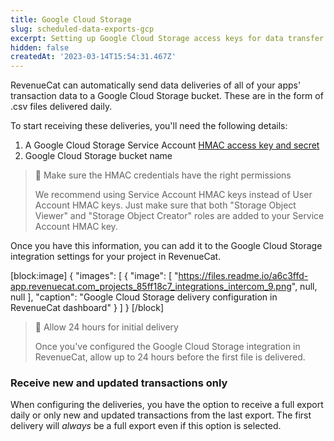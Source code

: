 ```yaml
---
title: Google Cloud Storage
slug: scheduled-data-exports-gcp
excerpt: Setting up Google Cloud Storage access keys for data transfer
hidden: false
createdAt: '2023-03-14T15:54:31.467Z'
---
```

RevenueCat can automatically send data deliveries of all of your apps' transaction data to a Google Cloud Storage bucket. These are in the form of .csv files delivered daily.

To start receiving these deliveries, you'll need the following details:

1. A Google Cloud Storage Service Account [HMAC access key and secret](https://cloud.google.com/storage/docs/authentication/hmackeys)
2. Google Cloud Storage bucket name

> 📘 Make sure the HMAC credentials have the right permissions
> 
> We recommend using Service Account HMAC keys instead of User Account HMAC keys. Just make sure that both "Storage Object Viewer" and "Storage Object Creator" roles are added to your Service Account HMAC key.

Once you have this information, you can add it to the Google Cloud Storage integration settings for your project in RevenueCat.

[block:image]
{
  "images": [
    {
      "image": [
        "https://files.readme.io/a6c3ffd-app.revenuecat.com_projects_85ff18c7_integrations_intercom_9.png",
        null,
        null
      ],
      "caption": "Google Cloud Storage delivery configuration in RevenueCat dashboard"
    }
  ]
}
[/block]

> 📘 Allow 24 hours for initial delivery
> 
> Once you've configured the Google Cloud Storage integration in RevenueCat, allow up to 24 hours before the first file is delivered.

### Receive new and updated transactions only

When configuring the deliveries, you have the option to receive a full export daily or only new and updated transactions from the last export. The first delivery will _always_ be a full export even if this option is selected.
